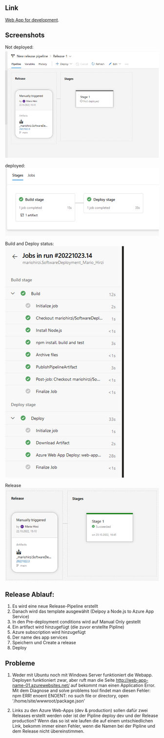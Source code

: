 ## Link
[Web App for development](http://web-app-name-01.azurewebsites.net/).

## Screenshots
Not deployed:
![Not deployed](./pictures/not_deployed.png "Not deployed")

deployed:
![deployed](./pictures/deployed.png "deployed")

Build and Deploy status:
![Build and Deploy status](./pictures/Build_and_Deployed_status.png "Build and Deploy status")

Release
![Release](./pictures/Release.png "Release")


## Release Ablauf:
1. Es wird eine neue Release-Pipeline erstellt
2. Danach wird das template ausgewählt (Delpoy a Node.js to Azure App Service)
3. In den Pre-deployment conditions wird auf Manual Only gestellt
4. Ein artifact wird hinzugefügt (die zuvor erstellte Pipline)
5. Azure subscription wird hinzugefügt
6. Der name des app services
7. Speichern und Create a release
8. Deploy


## Probleme
1. Weder mit Ubuntu noch mit Windows Server funktioniert die Webapp. Deployen funktioniert zwar, aber ruft man die Seite http://web-app-name-01.azurewebsites.net/ auf
bekommt man einen Application Error.
    Mit dem Diagnose and solve problems tool findet man diesen Fehler:
    npm ERR! enoent ENOENT: no such file or directory, open '/home/site/wwwroot/package.json'

2. Links zu den Azure Web-Apps (dev & production) sollen dafür zwei Releases erstellt werden oder ist der Pipline deploy dev und der Release production? Wenn
das so ist wie laufen die auf einem untschiedlichen Link, bekomm immer einen Fehler, wenn die Namen bei der Pipline und dem Release nicht übereinstimmen.
